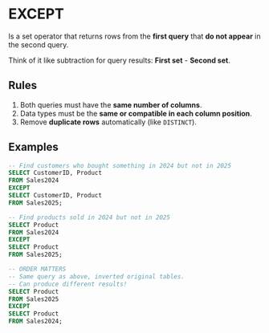 # EXCEPT
Is a set operator that returns rows from the **first query** that **do not appear** in the second query.

Think of it like subtraction for query results: **First set** - **Second set**.
## Rules
1. Both queries must have the **same number of columns**.
2. Data types must be the **same or compatible in each column position**.
3. Remove **duplicate rows** automatically (like `DISTINCT`).
## Examples
```SQL
-- Find customers who bought something in 2024 but not in 2025
SELECT CustomerID, Product
FROM Sales2024
EXCEPT
SELECT CustomerID, Product
FROM Sales2025;

-- Find products sold in 2024 but not in 2025
SELECT Product
FROM Sales2024
EXCEPT
SELECT Product
FROM Sales2025;

-- ORDER MATTERS
-- Same query as above, inverted original tables.
-- Can produce different results!
SELECT Product
FROM Sales2025
EXCEPT
SELECT Product
FROM Sales2024;
```